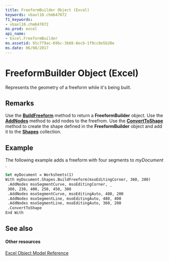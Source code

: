 ```yaml
---
title: FreeformBuilder Object (Excel)
keywords: vbaxl10.chm647072
f1_keywords:
- vbaxl10.chm647072
ms.prod: excel
api_name:
- Excel.FreeformBuilder
ms.assetid: 91c779ac-69bc-3b68-8ecb-1f9cc8e5b20e
ms.date: 06/08/2017
---
```



# FreeformBuilder Object (Excel)

Represents the geometry of a freeform while it's being built.


## Remarks

Use the **[BuildFreeform](shapes-buildfreeform-method-excel.md)** method to return a **FreeformBuilder** object. Use the **[AddNodes](freeformbuilder-addnodes-method-excel.md)** method to add nodes to the freefrom. Use the **[ConvertToShape](freeformbuilder-converttoshape-method-excel.md)** method to create the shape defined in the **FreeformBuilder** object and add it to the **[Shapes](shapes-object-excel.md)** collection.


## Example

 The following example adds a freeform with four segments to _myDocument_ .


```vb
Set myDocument = Worksheets(1) 
With myDocument.Shapes.BuildFreeform(msoEditingCorner, 360, 200) 
 .AddNodes msoSegmentCurve, msoEditingCorner, _ 
 380, 230, 400, 250, 450, 300 
 .AddNodes msoSegmentCurve, msoEditingAuto, 480, 200 
 .AddNodes msoSegmentLine, msoEditingAuto, 480, 400 
 .AddNodes msoSegmentLine, msoEditingAuto, 360, 200 
 .ConvertToShape 
End With
```


## See also


#### Other resources



[Excel Object Model Reference](http://msdn.microsoft.com/library/11ea8598-8a20-92d5-f98b-0da04263bf2c%28Office.15%29.aspx)

